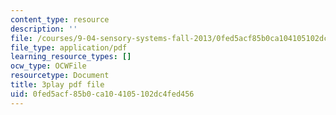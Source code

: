 ```yaml
---
content_type: resource
description: ''
file: /courses/9-04-sensory-systems-fall-2013/0fed5acf85b0ca104105102dc4fed456_M2KHrh_fCHE.pdf
file_type: application/pdf
learning_resource_types: []
ocw_type: OCWFile
resourcetype: Document
title: 3play pdf file
uid: 0fed5acf-85b0-ca10-4105-102dc4fed456
---
```

